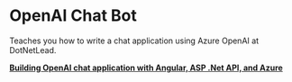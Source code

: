 # OpenAI Chat Bot
Teaches you how to write a chat application using Azure OpenAI at DotNetLead.

<b><a href="https://dotnetlead.com/net/building-openai-chat-application-with-angular-asp-net-api-and-azure/3080/">Building OpenAI chat application with Angular, ASP .Net API, and Azure</a></b>


